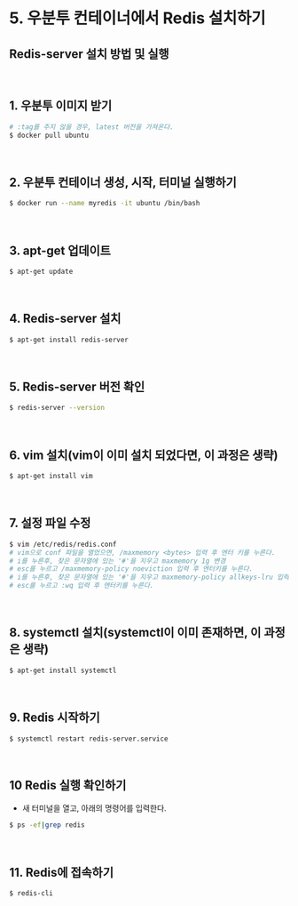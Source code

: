 # 5. 우분투 컨테이너에서 Redis 설치하기



## Redis-server 설치 방법 및 실행

<br/>

## 1. 우분투 이미지 받기

```bash
# :tag를 주지 않을 경우, latest 버전을 가져온다.
$ docker pull ubuntu
```

<br/>

## 2. 우분투 컨테이너 생성, 시작, 터미널 실행하기

```bash
$ docker run --name myredis -it ubuntu /bin/bash
```

<br/>

## 3. apt-get  업데이트

```bash
$ apt-get update
```

<br/>

## 4. Redis-server 설치

```bash
$ apt-get install redis-server
```

<br/>

## 5. Redis-server 버전 확인

```bash
$ redis-server --version
```

<br/>

## 6. vim 설치(vim이 이미 설치 되었다면, 이 과정은 생략)

```bash
$ apt-get install vim
```

<br/>

## 7. 설정 파일 수정

```bash
$ vim /etc/redis/redis.conf
# vim으로 conf 파일을 열었으면, /maxmemory <bytes> 입력 후 엔터 키를 누른다.
# i를 누른후, 찾은 문자열에 있는 '#'을 지우고 maxmemory 1g 변경
# esc를 누르고 /maxmemory-policy noeviction 입력 후 엔터키를 누른다.
# i를 누른후, 찾은 문자열에 있는 '#'을 지우고 maxmemory-policy allkeys-lru 입력한다.
# esc를 누르고 :wq 입력 후 엔터키를 누른다.
```

<br/>

## 8. systemctl 설치(systemctl이 이미 존재하면, 이 과정은 생략)

```bash
$ apt-get install systemctl
```

<br/>

## 9. Redis 시작하기

```
$ systemctl restart redis-server.service
```

<br/>

## 10 Redis 실행 확인하기

- 새 터미널을 열고, 아래의 명령어를 입력한다.

```bash
$ ps -ef|grep redis
```

<br/>

## 11. Redis에 접속하기

```bash
$ redis-cli
```

<br/>

